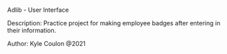 Adlib - User Interface

Description: Practice project for making employee badges after entering in their information.

Author: Kyle Coulon @2021
